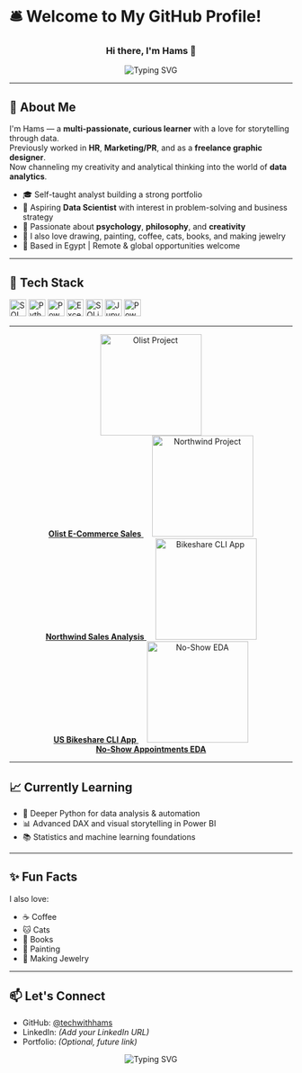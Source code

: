 # 🛎️ Welcome to My GitHub Profile!

<h3 align="center">Hi there, I'm Hams 👋</h3>

<p align="center">
  <img src="https://readme-typing-svg.demolab.com?font=Fira+Code&size=30&pause=1000&color=00FFD0&center=true&vCenter=true&width=650&lines=Data+Analyst;SQL+Enthusiast;Python+Learner;Dashboard+Designer;Excel+Specialist" alt="Typing SVG" />
</p>



---

## 🧭 About Me

I'm Hams — a **multi-passionate, curious learner** with a love for storytelling through data.  
Previously worked in **HR**, **Marketing/PR**, and as a **freelance graphic designer**.  
Now channeling my creativity and analytical thinking into the world of **data analytics**.

- 🎓 Self-taught analyst building a strong portfolio
- 🎯 Aspiring **Data Scientist** with interest in problem-solving and business strategy
- 🧠 Passionate about **psychology**, **philosophy**, and **creativity**
- 🎨 I also love drawing, painting, coffee, cats, books, and making jewelry  
- 📍 Based in Egypt | Remote & global opportunities welcome

---

## 🧰 Tech Stack

<p align="left">
  <img src="https://www.svgrepo.com/show/303229/microsoft-sql-server-logo.svg" width="30" alt="SQL Server"/>
  <img src="https://www.svgrepo.com/show/349419/python.svg" width="30" alt="Python"/>
  <img src="https://www.svgrepo.com/show/373595/power-bi.svg" width="30" alt="Power BI"/>
  <img src="https://www.svgrepo.com/show/452217/excel.svg" width="30" alt="Excel"/>
  <img src="https://www.svgrepo.com/show/354202/sqlite.svg" width="30" alt="SQLite"/>
  <img src="https://www.svgrepo.com/show/354428/jupyter.svg" width="30" alt="Jupyter"/>
  <img src="https://www.svgrepo.com/show/452209/powerpoint.svg" width="30" alt="PowerPoint"/>
</p>



---

<p align="center">
  <a href="https://github.com/techwithhams/Olist-Ecommerce-Analysis">
    <img src="https://github.com/techwithhams/Olist-Ecommerce-Analysis/blob/main/preview/olist-thumb.png?raw=true" width="180" alt="Olist Project"/><br>
    <b>Olist E-Commerce Sales</b>
  </a>
  &nbsp;&nbsp;&nbsp;
  <a href="https://github.com/techwithhams/Northwind-Sales-Project">
    <img src="https://github.com/techwithhams/Northwind-Sales-Project/blob/main/preview/northwind-thumb.png?raw=true" width="180" alt="Northwind Project"/><br>
    <b>Northwind Sales Analysis</b>
  </a>
  &nbsp;&nbsp;&nbsp;
  <a href="https://github.com/techwithhams/bikeshare-analysis">
    <img src="https://github.com/techwithhams/bikeshare-analysis/blob/main/preview/bikeshare-thumb.png?raw=true" width="180" alt="Bikeshare CLI App"/><br>
    <b>US Bikeshare CLI App</b>
  </a>
  &nbsp;&nbsp;&nbsp;
  <a href="https://github.com/techwithhams/no-show-appointments-analysis">
    <img src="https://github.com/techwithhams/no-show-appointments-analysis/blob/main/preview/noshow-thumb.png?raw=true" width="180" alt="No-Show EDA"/><br>
    <b>No-Show Appointments EDA</b>
  </a>
</p>


---

## 📈 Currently Learning

- 🐍 Deeper Python for data analysis & automation  
- 📊 Advanced DAX and visual storytelling in Power BI  
- 📚 Statistics and machine learning foundations  

---

## ✨ Fun Facts

I also love:
- ☕ Coffee
- 🐱 Cats
- 📖 Books
- 🎨 Painting
- 💍 Making Jewelry

---

## 📫 Let's Connect

- GitHub: [@techwithhams](https://github.com/techwithhams)  
- LinkedIn: *(Add your LinkedIn URL)*  
- Portfolio: *(Optional, future link)*  

<p align="center">
  <img src="https://readme-typing-svg.herokuapp.com?font=Courier+Prime&size=26&pause=500&color=FFB6C1&center=true&vCenter=true&width=600&lines=I+also+love+☕+Coffee;I+also+love+🐱+Cats;I+also+love+📚+Books;I+also+love+🎨+Painting;I+also+love+💍+Making+Jewelry" alt="Typing SVG" />
</p>

